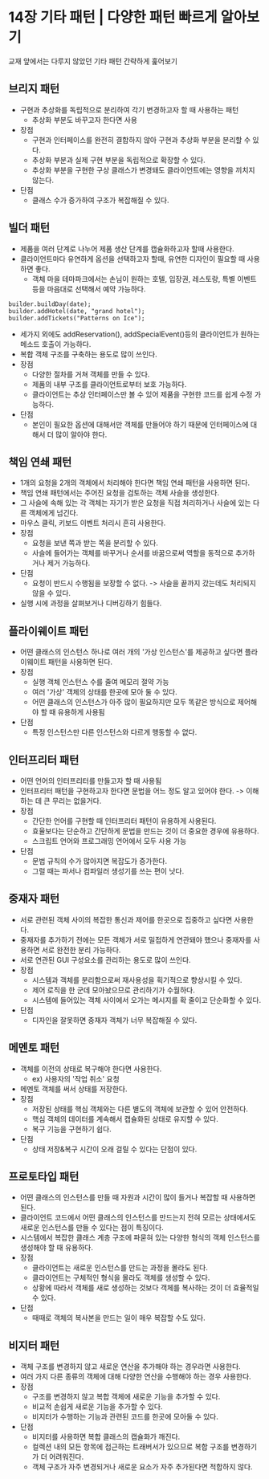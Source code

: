 # 14장 기타 패턴 | 다양한 패턴 빠르게 알아보기

교재 앞에서는 다루지 않았던 기타 패턴 간략하게 훑어보기 

## 브리지 패턴 
- 구현과 추상화를 독립적으로 분리하여 각기 변경하고자 할 때 사용하는 패턴
  - 추상화 부분도 바꾸고자 한다면 사용
- 장점
  - 구현과 인터페이스를 완전히 결합하지 않아 구현과 추상화 부분을 분리할 수 있다.
  - 추상화 부분과 실제 구현 부분을 독립적으로 확장할 수 있다.
  - 추상화 부분을 구현한 구상 클래스가 변경돼도 클라이언트에는 영향을 끼치지 않는다. 
- 단점
  - 클래스 수가 증가하여 구조가 복잡해질 수 있다.

## 빌더 패턴
- 제품을 여러 단계로 나누어 제품 생산 단계를 캡슐화하고자 할때 사용한다.
- 클라이언트마다 유연하게 옵션을 선택하고자 할때, 유연한 디자인이 필요할 때 사용하면 좋다.
  - 객체 마을 테마파크에서는 손님이 원하는 호텔, 입장권, 레스토랑, 특별 이벤트 등을 마음대로 선택해서 예약 가능하다.
```
builder.buildDay(date);
builder.addHotel(date, "grand hotel");
builder.addTickets("Patterns on Ice");
```
- 세가지 외에도 addReservation(), addSpecialEvent()등의 클라이언트가 원하는 메소드 호출이 가능하다.
- 복합 객체 구조를 구축하는 용도로 많이 쓰인다.
- 장점
  - 다양한 절차를 거쳐 객체를 만들 수 있다.
  - 제품의 내부 구조를 클라이언트로부터 보호 가능하다.
  - 클라이언트는 추상 인터페이스만 볼 수 있어 제품을 구현한 코드를 쉽게 수정 가능하다.
- 단점
  - 본인이 필요한 옵션에 대해서만 객체를 만들어야 하기 때문에 인터페이스에 대해서 더 많이 알아야 한다. 

## 책임 연쇄 패턴 
- 1개의 요청을 2개의 객체에서 처리해야 한다면 책임 연쇄 패턴을 사용하면 된다.
- 책임 연쇄 패턴에서는 주어진 요청을 검토하는 객체 사슬을 생성한다.
- 그 사슬에 속해 있는 각 객체는 자기가 받은 요청을 직접 처리하거나 사슬에 있는 다른 객체에게 넘긴다.
- 마우스 클릭, 키보드 이벤트 처리시 흔히 사용한다. 
- 장점
  - 요청을 보낸 쪽과 받는 쪽을 분리할 수 있다.
  - 사슬에 들어가는 객체를 바꾸거나 순서를 바꿈으로써 역할을 동적으로 추가하거나 제거 가능하다.
- 단점
  - 요청이 반드시 수행됨을 보장할 수 없다. -> 사슬을 끝까지 갔는데도 처리되지 않을 수 있다.
- 실행 시에 과정을 살펴보거나 디버깅하기 힘들다. 

## 플라이웨이트 패턴 
- 어떤 클래스의 인스턴스 하나로 여러 개의 '가상 인스턴스'를 제공하고 싶다면 플라이웨이트 패턴을 사용하면 된다.
- 장점
  - 실행 객체 인스턴스 수를 줄여 메모리 절약 가능 
  - 여러 '가상' 객체의 상태를 한곳에 모아 둘 수 있다.
  - 어떤 클래스의 인스턴스가 아주 많이 필요하지만 모두 똑같은 방식으로 제어해야 할 때 유용하게 사용됨
- 단점
  - 특정 인스턴스만 다른 인스턴스와 다르게 행동할 수 없다. 

## 인터프리터 패턴
- 어떤 언어의 인터프리터를 만들고자 할 때 사용됨
- 인터프리터 패턴을 구현하고자 한다면 문법을 어느 정도 알고 있어야 한다. -> 이해하는 데 큰 무리는 없을거다.
- 장점
  - 간단한 언어를 구현할 때 인터프리터 패턴이 유용하게 사용된다.
  - 효율보다는 단순하고 간단하게 문법을 만드는 것이 더 중요한 경우에 유용하다.
  - 스크립트 언어와 프로그래밍 언어에서 모두 사용 가능
- 단점
  - 문법 규칙의 수가 많아지면 복잡도가 증가한다.
  - 그럴 때는 파서나 컴파일러 생성기를 쓰는 편이 낫다.
     
## 중재자 패턴 
- 서로 관련된 객체 사이의 복잡한 통신과 제어를 한곳으로 집중하고 싶다면 사용한다.
- 중재자를 추가하기 전에는 모든 객체가 서로 밀접하게 연관돼야 했으나 중재자를 사용하면 서로 완전한 분리 가능하다.
- 서로 연관된 GUI 구성요소를 관리하는 용도로 많이 쓰인다. 
- 장점
  - 시스템과 객체를 분리함으로써 재사용성을 획기적으로 향상시킬 수 있다.
  - 제어 로직을 한 군데 모아놨으므로 관리하기가 수월하다.
  - 시스템에 들어있는 객체 사이에서 오가는 메시지를 확 줄이고 단순화할 수 있다.
- 단점
  - 디자인을 잘못하면 중재자 객체가 너무 복잡해질 수 있다.
  
## 메멘토 패턴 
- 객체를 이전의 상태로 복구해야 한다면 사용한다.
  - ex) 사용자의 '작업 취소' 요청
- 메멘토 객체를 써서 상태를 저장한다.
- 장점
  - 저장된 상태를 핵심 객체와는 다른 별도의 객체에 보관할 수 있어 안전하다.
  - 핵심 객체의 데이터를 계속해서 캡슐화된 상태로 유지할 수 있다.
  - 복구 기능을 구현하기 쉽다.
- 단점
  - 상태 저장&복구 시간이 오래 걸릴 수 있다는 단점이 있다. 

## 프로토타입 패턴 
- 어떤 클래스의 인스턴스를 만들 때 자원과 시간이 많이 들거나 복잡할 때 사용하면 된다.
- 클라이언트 코드에서 어떤 클래스의 인스턴스를 만드는지 전혀 모르는 상태에서도 새로운 인스턴스를 만들 수 있다는 점이 특징이다.
- 시스템에서 복잡한 클래스 계층 구조에 파묻혀 있는 다양한 형식의 객체 인스턴스를 생성해야 할 때 유용하다.
- 장점
  - 클라이언트는 새로운 인스턴스를 만드는 과정을 몰라도 된다.
  - 클라이언트는 구체적인 형식을 몰라도 객체를 생성할 수 있다.
  - 상황에 따라서 객체를 새로 생성하는 것보다 객체를 복사하는 것이 더 효율적일 수 있다.
- 단점
  - 때때로 객체의 복사본을 만드는 일이 매우 복잡할 수도 있다. 

## 비지터 패턴 
- 객체 구조를 변경하지 않고 새로운 연산을 추가해야 하는 경우라면 사용한다.
- 여러 가지 다른 종류의 객체에 대해 다양한 연산을 수행해야 하는 경우 사용한다. 
- 장점
  - 구조를 변경하지 않고 복합 객체에 새로운 기능을 추가할 수 있다.
  - 비교적 손쉽게 새로운 기능을 추가할 수 있다.
  - 비지터가 수행하는 기능과 관련된 코드를 한곳에 모아둘 수 있다.
- 단점
  - 비지터를 사용하면 복합 클래스의 캡슐화가 깨진다.
  - 컬렉션 내의 모든 항목에 접근하는 트래버서가 있으므로 복합 구조를 변경하기가 더 어려워진다.
  - 객체 구조가 자주 변경되거나 새로운 요소가 자주 추가된다면 적합하지 않다. 
